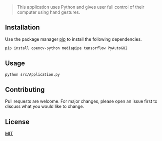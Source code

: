 > This application uses Python and gives user full control of their computer using hand gestures.

## Installation

Use the package manager [pip](https://pip.pypa.io/en/stable/) to install the following dependencies.

```bash
pip install opencv-python mediapipe tensorflow PyAutoGUI
```

## Usage

```bash
python src/Application.py
```

## Contributing

Pull requests are welcome. For major changes, please open an issue first
to discuss what you would like to change.

## License

[MIT](https://choosealicense.com/licenses/mit/)